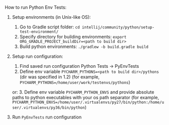 How to run Python Env Tests:

1. Setup environments (in Unix-like OS):
    1. Go to Gradle script folder: `cd intellij/community/python/setup-test-environment/`
    2. Specify directory for building environments: `export ORG_GRADLE_PROJECT_buildDir=<path to build dir>`
    3. Build python environments: `./gradlew -b build.gradle build`

2. Setup run configuration:
    1. Find saved run configuration Python Tests -> PyEnvTests
    2. Define env variable `PYCHARM_PYTHONS=<path to build dir>/pythons` (dir was specified in 1.2)
    (for example, `PYCHARM_PYTHONS=/home/user/work/testenvs/pythons`)
      
    or:
    3. Define env variable `PYCHARM_PYTHON_ENVS` and provide absolute paths to python executables with your os path separator 
    (for example, `PYCHARM_PYTHON_ENVS=/home/user/.virtualenvs/py27/bin/python:/home/user/.virtualenvs/py36/bin/python`)

3. Run `PyEnvTests` run configuration
